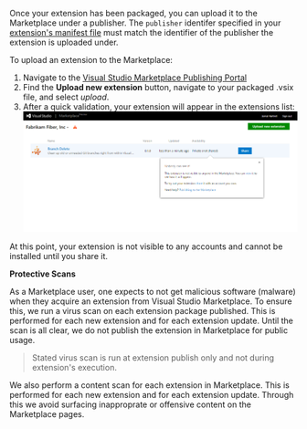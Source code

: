 Once your extension has been packaged, you can upload it to the Marketplace under a publisher. The `publisher` identifer specified in your [extension's manifest file](../../develop/manifest.md) must match the identifier of the publisher the extension is uploaded under.

To upload an extension to the Marketplace:

1. Navigate to the [Visual Studio Marketplace Publishing Portal](http://aka.ms/vsmarketplace-manage)
2. Find the <b>Upload new extension</b> button, navigate to your packaged .vsix file, and select <i>upload</i>.
3. After a quick validation, your extension will appear in the extensions list: 
    ![first](../../publish/_img/manage-first.png)

At this point, your extension is not visible to any accounts and cannot be installed until you share it.

**Protective Scans**

As a Marketplace user, one expects to not get malicious software (malware) when they acquire an extension from Visual Studio Marketplace. To ensure this, we run a virus scan on each extension package published. This is performed for each new extension and for each extension update. Until the scan is all clear, we do not publish the extension in Marketplace for public usage.
> Stated virus scan is run at extension publish only and not during extension's execution.

We also perform a content scan for each extension in Marketplace. This is performed for each new extension and for each extension update. Through this we avoid surfacing inapproprate or offensive content on the Marketplace pages.

